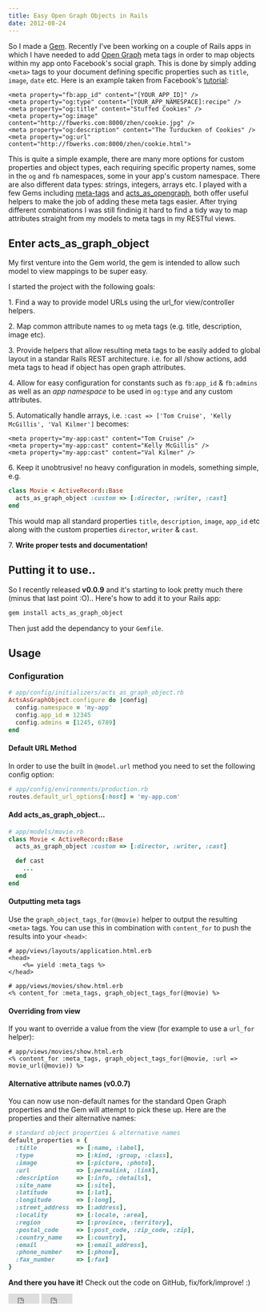 ```yaml
---
title: Easy Open Graph Objects in Rails
date: 2012-08-24 
---
```


So I made a [Gem](https://rubygems.org/gems/acts_as_graph_object). Recently I've been working on a couple of Rails apps in which I have needed to add [Open Graph](https://developers.facebook.com/docs/opengraph/) meta tags in order to map objects within my app onto Facebook's social graph. This is done by simply adding `<meta>` tags to your document defining specific properties such as `title`, `image`, `date` etc. Here is an example taken from Facebook's [tutorial](https://developers.facebook.com/docs/opengraph/tutorial/):

```erb
<meta property="fb:app_id" content="[YOUR_APP_ID]" /> 
<meta property="og:type" content="[YOUR_APP_NAMESPACE]:recipe" /> 
<meta property="og:title" content="Stuffed Cookies" /> 
<meta property="og:image" content="http://fbwerks.com:8000/zhen/cookie.jpg" /> 
<meta property="og:description" content="The Turducken of Cookies" /> 
<meta property="og:url" content="http://fbwerks.com:8000/zhen/cookie.html">
```

This is quite a simple example, there are many more options for custom properties and object types, each requiring specific property names, some in the `og` and `fb` namespaces, some in your app's custom namespace. There are also different data types: strings, integers, arrays etc. I played with a few Gems including [meta-tags](https://rubygems.org/gems/meta-tags) and [acts_as_opengraph](https://rubygems.org/gems/acts_as_opengraph), both offer useful helpers to make the job of adding these meta tags easier. After trying different combinations I was still findinig it hard to find a tidy way to map attributes straight from my models to meta tags in my RESTful views.

## Enter acts\_as\_graph\_object
My first venture into the Gem world, the gem is intended to allow such model to view mappings to be super easy.

I started the project with the following goals:

1\. Find a way to provide model URLs using the url_for view/controller helpers.

2\. Map common attribute names to `og` meta tags (e.g. title, description, image etc).

3\. Provide helpers that allow resulting meta tags to be easily added to global layout in a standar Rails REST architecture.
  i.e. for all /show actions, add meta tags to head if object has open graph attributes.

4\. Allow for easy configuration for constants such as `fb:app_id` & `fb:admins` as well as an *app namespace* to be used in `og:type` and any custom attributes.

5\. Automatically handle arrays, i.e. `:cast => ['Tom Cruise', 'Kelly McGillis', 'Val Kilmer']` becomes:

```erb
<meta property="my-app:cast" content="Tom Cruise" />
<meta property="my-app:cast" content="Kelly McGillis" />
<meta property="my-app:cast" content="Val Kilmer" />
```

6\. Keep it unobtrusive! no heavy configuration in models, something simple, e.g.

```ruby
class Movie < ActiveRecord::Base
  acts_as_graph_object :custom => [:director, :writer, :cast]
end
```

This would map all standard properties `title`, `description`, `image`, `app_id` etc along with the custom properties `director`, `writer` & `cast`.

7\. **Write proper tests and documentation!**

## Putting it to use..
So I recently released **v0.0.9** and it's starting to look pretty much there (minus that last point :O).. Here's how to add it to your Rails app:

```bash
gem install acts_as_graph_object
```

Then just add the dependancy to your `Gemfile`.

## Usage

### Configuration

```ruby
# app/config/initializers/acts_as_graph_object.rb
ActsAsGraphObject.configure do |config|
  config.namespace = 'my-app'
  config.app_id = 12345
  config.admins = [1245, 6789]
end
```

#### Default URL Method
In order to use the built in `@model.url` method you need to set the following config option:

```ruby
# app/config/environments/production.rb
routes.default_url_options[:host] = 'my-app.com'
```

#### Add acts\_as\_graph\_object...

```ruby
# app/models/movie.rb
class Movie < ActiveRecord::Base
  acts_as_graph_object :custom => [:director, :writer, :cast]

  def cast
    ...
  end
end
```

#### Outputting meta tags

Use the `graph_object_tags_for(@movie)` helper to output the resulting `<meta>` tags. You can use this in combination with `content_for` to push the results into your `<head>`:

```erb
# app/views/layouts/application.html.erb    
<head>
    <%= yield :meta_tags %>
</head>

# app/views/movies/show.html.erb
<% content_for :meta_tags, graph_object_tags_for(@movie) %>
```

#### Overriding from view
If you want to override a value from the view (for example to use a `url_for` helper):

```erb
# app/views/movies/show.html.erb
<% content_for :meta_tags, graph_object_tags_for(@movie, :url => movie_url(@movie)) %>
```

#### Alternative attribute names (v0.0.7)
You can now use non-default names for the standard Open Graph properties and the Gem will attempt to pick these up. Here are the properties and their alternative names:

```ruby
# standard object properties & alternative names
default_properties = {
  :title           => [:name, :label],
  :type            => [:kind, :group, :class],
  :image           => [:picture, :photo],
  :url             => [:permalink, :link],
  :description     => [:info, :details],
  :site_name       => [:site],
  :latitude        => [:lat],
  :longitude       => [:long],
  :street_address  => [:address],
  :locality        => [:locale, :area],
  :region          => [:province, :territory],
  :postal_code     => [:post_code, :zip_code, :zip],
  :country_name    => [:country],
  :email           => [:email_address],
  :phone_number    => [:phone],
  :fax_number      => [:fax]
}
```
  
**And there you have it!** Check out the code on GitHub, fix/fork/improve! :)

<iframe src="http://ghbtns.com/github-btn.html?user=fredkelly&repo=acts_as_graph_object&type=watch&count=true" allowtransparency="true" frameborder="0" scrolling="0" width="62px" height="20px"></iframe>
<iframe src="http://ghbtns.com/github-btn.html?user=fredkelly&repo=acts_as_graph_object&type=fork&count=true" allowtransparency="true" frameborder="0" scrolling="0" width="62px" height="20px"></iframe>
